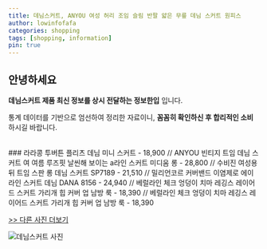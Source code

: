 ```yaml
---
title: 데님스커트, ANYOU 여성 허리 조임 슬림 반팔 얇은 무릎 데님 스커트 원피스
author: lowinfofafa
categories: shopping
tags: [shopping, information]
pin: true
---
```


## 안녕하세요

**데님스커트 제품 최신 정보를 상시 전달하는 정보한입** 입니다.

통계 데이터를 기반으로 엄선하여 정리한 자료이니, **꼼꼼히 확인하신 후 합리적인 소비**하시길 바랍니다.

<br >
### 라라콩 투버튼 플리츠 데님 미니 스커트 - 18,900 // ANYOU 빈티지 트임 데님 스커트 여 여름 루즈핏 날씬해 보이는 a라인 스커트 미디움 롱 - 28,800 // 수비진 여성용 뒤 트임 스판 롱 데님 스커트 SP7189 - 21,510 // 밀리언코르 커버밴드 이염제로 에이라인 스커트 데님 DANA 8156 - 24,940 // 베럴라인 체크 엉덩이 치마 레깅스 레이어드 스커트 가리개 힙 커버 업 남방 룩 - 18,390 // 베럴라인 체크 엉덩이 치마 레깅스 레이어드 스커트 가리개 힙 커버 업 남방 룩 - 18,390

[>> 다른 사진 더보기](https://chengsprint.mycafe24.com/%eb%8d%b0%eb%8b%98%ec%8a%a4%ec%bb%a4%ed%8a%b8-%ec%95%9e%ed%8a%b8%ec%9e%84%eb%8d%b0%eb%8b%98%ec%8a%a4%ec%bb%a4%ed%8a%b8-%ed%94%8c%eb%a0%88%ec%96%b4-%eb%8d%b0%eb%8b%98-%ec%8a%a4%ec%bb%a4%ed%8a%b8/)

![데님스커트 사진](https://thumbnail6.coupangcdn.com/thumbnails/remote/230x230ex/image/rs_quotation_api/ajb93d5b/b7b86507ec8d4bb6b6fe1125f8ff8592.jpg)
                                
